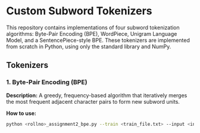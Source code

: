 # Custom Subword Tokenizers

This repository contains implementations of four subword tokenization algorithms: Byte-Pair Encoding (BPE), WordPiece, Unigram Language Model, and a SentencePiece-style BPE. These tokenizers are implemented from scratch in Python, using only the standard library and NumPy.

## Tokenizers

### 1. Byte-Pair Encoding (BPE)

**Description:** A greedy, frequency-based algorithm that iteratively merges the most frequent adjacent character pairs to form new subword units.

**How to use:**

```bash
python <rollno>_assignment2_bpe.py --train <train_file.txt> --input <input_file.txt> --vocab_size <size>
